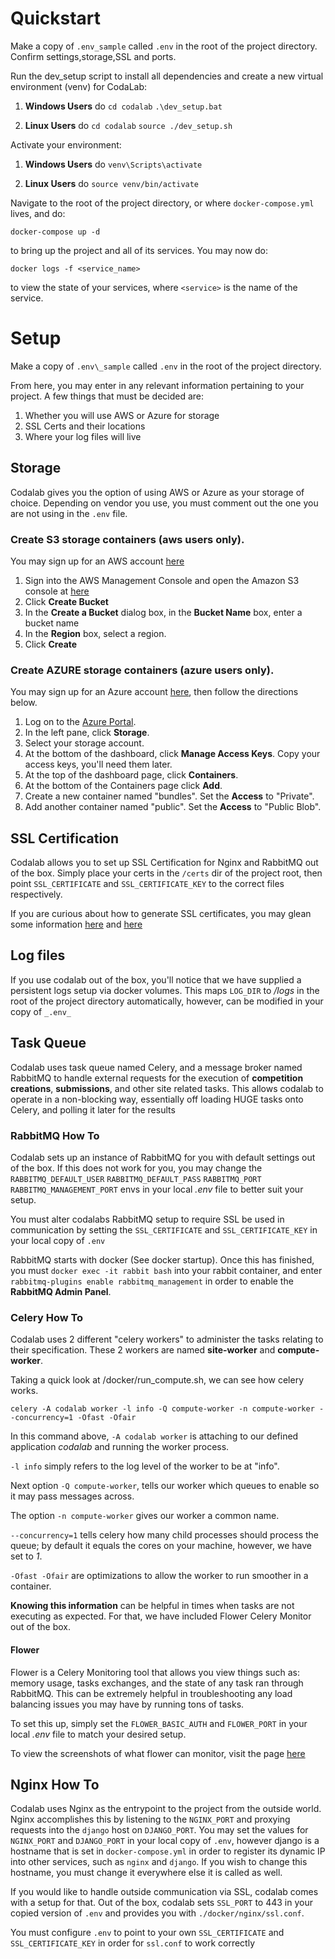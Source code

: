# Quickstart

Make a copy of `.env_sample` called `.env` in the root of the project directory. Confirm settings,storage,SSL and ports.

Run the dev_setup script to install all dependencies and create a new virtual environment (venv) for CodaLab:

1. **Windows Users** do 
    `cd codalab`
    `.\dev_setup.bat`

2. **Linux Users** do 
    `cd codalab`
    `source ./dev_setup.sh`

Activate your environment:

1. **Windows Users** do 
    `venv\Scripts\activate`

2. **Linux Users** do 
    `source venv/bin/activate`

Navigate to the root of the project directory, or where `docker-compose.yml` lives, and do:

`docker-compose up -d`

to bring up the project and all of its services. You may now do:

`docker logs -f <service_name>`

to view the state of your services, where `<service>` is the name of the service.


# Setup

Make a copy of `.env\_sample` called `.env` in the root of the project directory.

From here, you may enter in any relevant information pertaining to your project. A few things that must be decided are:

1. Whether you will use AWS or Azure for storage
2. SSL Certs and their locations
3. Where your log files will live

## Storage

Codalab gives you the option of using AWS or Azure as your storage of choice. Depending on vendor you use, you must comment out the one you 
are not using in the `.env` file.

### Create S3 storage containers (aws users only).

You may sign up for an AWS account [here](https://aws.amazon.com/s3/)

1. Sign into the AWS Management Console and open the Amazon S3 console at [here](https://console.aws.amazon.com/s3.)
1. Click **Create Bucket**
1. In the **Create a Bucket** dialog box, in the **Bucket Name** box, enter a bucket name
1. In the **Region** box, select a region.
1. Click **Create**

### Create AZURE storage containers (azure users only).

You may sign up for an Azure account [here](https://azure.microsoft.com/en-us/), then follow the directions below.

1. Log on to the [Azure Portal](https://portal.azure.com).
1. In the left pane, click **Storage**.
1. Select your storage account.
1. At the bottom of the dashboard, click **Manage Access Keys**. Copy your access keys, you'll need them later.
1. At the top of the dashboard page, click **Containers**.
1. At the bottom of the Containers page click **Add**.
1. Create a new container named "bundles". Set the **Access** to "Private".
1. Add another container named "public". Set the **Access** to "Public Blob".

## SSL Certification

Codalab allows you to set up SSL Certification for Nginx and RabbitMQ out of the box. Simply place your certs in the `/certs` dir of the project
root, then point `SSL_CERTIFICATE` and `SSL_CERTIFICATE_KEY` to the correct files respectively.

If you are curious about how to generate SSL certificates, you may glean some information [here]() and [here]()

## Log files

If you use codalab out of the box, you'll notice that we have supplied a persistent logs setup via docker volumes. This maps `LOG_DIR` to _/logs_
in the root of the project directory automatically, however, can be modified in your copy of `_.env_`

## Task Queue

Codalab uses task queue named Celery, and a message broker named RabbitMQ to handle external requests for the execution of **competition creations**, **submissions**, and other site related tasks.
This allows codalab to operate in a non-blocking way, essentially off loading HUGE tasks onto Celery, and polling it later for the results

### RabbitMQ How To

Codalab sets up an instance of RabbitMQ for you with default settings out of the box. If this does not work for you, you may 
change the `RABBITMQ_DEFAULT_USER` `RABBITMQ_DEFAULT_PASS` `RABBITMQ_PORT` `RABBITMQ_MANAGEMENT_PORT` envs in your local _.env_ file to better suit your setup.

You must alter codalabs RabbitMQ setup to require SSL be used in communication by setting the `SSL_CERTIFICATE` and `SSL_CERTIFICATE_KEY` in your local copy of `.env`

RabbitMQ starts with docker (See docker startup). Once this has finished, you must `docker exec -it rabbit bash` into your rabbit container, and 
enter `rabbitmq-plugins enable rabbitmq_management` in order to enable the **RabbitMQ Admin Panel**.

### Celery How To

Codalab uses 2 different "celery workers" to administer the tasks relating to their specification. These 2 workers are named **site-worker** and **compute-worker**.

Taking a quick look at /docker/run_compute.sh, we can see how celery works.

`celery -A codalab worker -l info -Q compute-worker -n compute-worker --concurrency=1 -Ofast -Ofair`

In this command above, `-A codalab worker` is attaching to our defined application _codalab_ and running the worker process.

`-l info` simply refers to the log level of the worker to be at "info".

Next option `-Q compute-worker`, tells our worker which queues to enable so it may pass messages across.

The option `-n compute-worker` gives our worker a common name. 

`--concurrency=1` tells celery how many child processes should process the queue; by default it equals the cores on your machine, however, we have set to _1_.

`-Ofast -Ofair` are optimizations to allow the worker to run smoother in a container.

**Knowing this information** can be helpful in times when tasks are not executing as expected. For that, we have included Flower Celery Monitor out of the box.

#### Flower

Flower is a Celery Monitoring tool that allows you view things such as: memory usage, tasks exchanges, and the state of any task ran through RabbitMQ.
This can be extremely helpful in troubleshooting any load balancing issues you may have by running tons of tasks.

To set this up, simply set the `FLOWER_BASIC_AUTH` and `FLOWER_PORT` in your local _.env_ file to match your desired setup.

To view the screenshots of what flower can monitor, visit the page [here](http://flower.readthedocs.io/en/latest/screenshots.html)

## Nginx How To

Codalab uses Nginx as the entrypoint to the project from the outside world. Nginx accomplishes this by listening to the `NGINX_PORT` and proxying
requests into the `django` host on `DJANGO_PORT`. You may set the values for `NGINX_PORT` and `DJANGO_PORT` in your local copy of `.env`, however
django is a hostname that is set in `docker-compose.yml` in order to register its dynamic IP into other services, such as `nginx` and `django`. If you wish
to change this hostname, you must change it everywhere else it is called as well.

If you would like to handle outside communication via SSL, codalab comes with a setup for that. Out of the box, codalab sets `SSL_PORT` to 443
in your copied version of `.env` and provides you with `./docker/nginx/ssl.conf`. 

You must configure `.env` to point to your own `SSL_CERTIFICATE` and `SSL_CERTIFICATE_KEY` in order for `ssl.conf` to work correctly